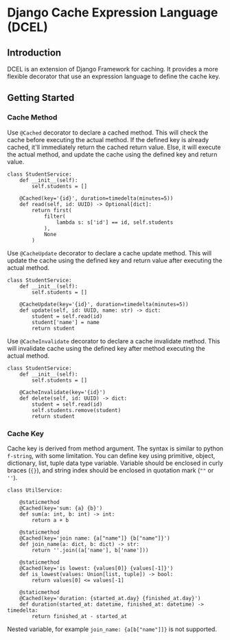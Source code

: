 # Django Cache Expression Language (DCEL)

## Introduction
DCEL is an extension of Django Framework for caching. It provides a more flexible decorator that use an expression language to define the cache key.

## Getting Started

### Cache Method
Use `@Cached` decorator to declare a cached method. This will check the cache before executing the actual method. If the defined key is already cached, it'll immediately return the cached return value. Else, it will execute the actual method, and update the cache using the defined key and return value.
```
class StudentService:
    def __init__(self):
        self.students = []

    @Cached(key='{id}', duration=timedelta(minutes=5))
    def read(self, id: UUID) -> Optional[dict]:
        return first(
            filter(
                lambda s: s['id'] == id, self.students
            ),
            None
        )
```

Use `@CacheUpdate` decorator to declare a cache update method. This will update the cache using the defined key and return value after executing the actual method.
```
class StudentService:
    def __init__(self):
        self.students = []

    @CacheUpdate(key='{id}', duration=timedelta(minutes=5))
    def update(self, id: UUID, name: str) -> dict:
        student = self.read(id)
        student['name'] = name
        return student
```

Use `@CacheInvalidate` decorator to declare a cache invalidate method. This will invalidate cache using the defined key after method executing the actual method.
```
class StudentService:
    def __init__(self):
        self.students = []

    @CacheInvalidate(key='{id}')
    def delete(self, id: UUID) -> dict:
        student = self.read(id)
        self.students.remove(student)
        return student
```

### Cache Key
Cache key is derived from method argument. The syntax is similar to python `f-string`, with some limitation. You can define key using primitive, object, dictionary, list, tuple data type variable. Variable should be enclosed in curly braces (`{}`), and string index should be enclosed in quotation mark (`""` or `''`).
```
class UtilService:

    @staticmethod
    @Cached(key='sum: {a} {b}')
    def sum(a: int, b: int) -> int:
        return a + b
        
    @staticmethod
    @Cached(key='join name: {a["name"]} {b["name"]}')
    def join_name(a: dict, b: dict) -> str:
        return ''.join((a['name'], b['name']))
        
    @staticmethod
    @Cached(key='is lowest: {values[0]} {values[-1]}')
    def is_lowest(values: Union[list, tuple]) -> bool:
        return values[0] <= values[-1]
        
    @staticmethod
    @Cached(key='duration: {started_at.day} {finished_at.day}')
    def duration(started_at: datetime, finished_at: datetime) -> timedelta:
        return finished_at - started_at
```
Nested variable, for example `join_name: {a[b["name"]]}` is not supported.
